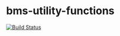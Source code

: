 # bms-utility-functions
[![Build Status](https://travis-ci.com/justinSchellenberg/bms-utility-functions.svg?branch=master)](https://travis-ci.com/justinSchellenberg/bms-utility-functions)

